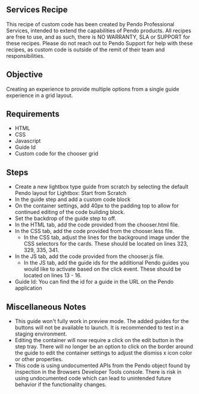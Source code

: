 ## Services Recipe
This recipe of custom code has been created by Pendo Professional Services, intended to extend the capabilities of Pendo products. All recipes are free to use, and as such, there is NO WARRANTY, SLA or SUPPORT for these recipes. Please do not reach out to Pendo Support for help with these recipes, as custom code is outside of the remit of their team and responsibilities.

## Objective
Creating an experience to provide multiple options from a single guide experience in a grid layout.

## Requirements
- HTML
- CSS
- Javascript
- Guide Id
- Custom code for the chooser grid

## Steps
- Create a new lightbox type guide from scratch by selecting the default Pendo layout for Lightbox: Start from Scratch
- In the guide step and add a custom code block
- On the container settings, add 40px to the padding top to allow for continued editing of the code building block.
- Set the backdrop of the guide step to off.
- In the HTML tab, add the code provided from the chooser.html file.
- In the CSS tab, add the code provided from the chooser.less file.
    - In the CSS tab, adjust the lines for the background image under the CSS selectors for the cards. These should be located on lines 323, 329, 335, 341. 
- In the JS tab, add the code provided from the chooser.js file.
    - In the JS tab, add the guide ids for the additional Pendo guides you would like to activate based on the click event. These should be located on lines 13 - 16.
- Guide Id: You can find the id for a guide in the URL on the Pendo application

## Miscellaneous Notes
- This guide won't fully work in preview mode. The added guides for the buttons will not be available to launch. It is recommended to test in a staging environment.
- Editing the container will now require a click on the edit button in the step tray. There will no longer be an option to click on the border around the guide to edit the container settings to adjust the dismiss x icon color or other properties.
- This code is using undocumented APIs from the Pendo object found by inspection in the Browsers Developer Tools console. There is risk in using undocumented code which can lead to unintended future behavior if the functionality changes.
